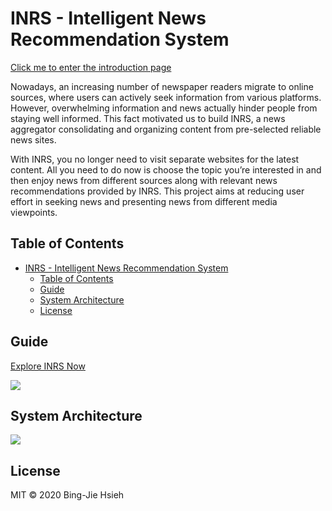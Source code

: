 # INRS - Intelligent News Recommendation System

[Click me to enter the introduction page](https://jayhsieh1104.github.io/INRS-Intelligent-News-Recommendation-System/)

Nowadays, an increasing number of newspaper readers migrate to online sources, where users can actively seek information from various platforms. However, overwhelming information and news actually hinder people from staying well informed. This fact motivated us to build INRS, a news aggregator consolidating and organizing content from pre-selected reliable news sites.

With INRS, you no longer need to visit separate websites for the latest content. All you need to do now is choose the topic you’re interested in and then enjoy news from different sources along with relevant news recommendations provided by INRS. This project aims at reducing user effort in seeking news and presenting news from different media viewpoints.

## Table of Contents

- [INRS - Intelligent News Recommendation System](#inrs---intelligent-news-recommendation-system)
  - [Table of Contents](#table-of-contents)
  - [Guide](#guide)
  - [System Architecture](#system-architecture)
  - [License](#license)

## Guide

[Explore INRS Now](https://inrs-frontend.wl.r.appspot.com/)

![](https://i.imgur.com/RdCwiIQ.jpg)

## System Architecture

![](https://i.imgur.com/koA0I1b.png)

## License

MIT © 2020 Bing-Jie Hsieh
